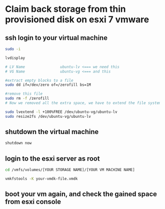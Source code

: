 # Claim back storage from thin provisioned disk on esxi 7 vmware


## ssh login to your virtual machine
```sh
sudo -i

lvdisplay 

# LV Name                ubuntu-lv <=== we need this
# VG Name                ubuntu-vg <=== and this

#extract empty blocks to a file
sudo dd if=/dev/zero of=/zerofill bs=1M

#remove this file
sudo rm -f /zerofill
# Now we removed all the extra space, we have to extend the file system to take all the available space, otherwise you will start to see 'no space left' error

sudo lvextend -l +100%FREE /dev/ubuntu-vg/ubuntu-lv
sudo resize2fs /dev/ubuntu-vg/ubuntu-lv
```
## shutdown the virtual machine 
```sh
shutdown now
```

## login to the esxi server as root

```sh
cd /vmfs/volumes/[YOUR STORAGE NAME]/[YOUR VM MACHINE NAME]

vmkfstools -K your-vmdk-file.vmdk
```

## boot your vm again, and check the gained space from esxi console

